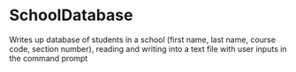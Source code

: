 # SchoolDatabase

Writes up database of students in a school (first name, last name, course code, section number), reading and writing into a text file with
user inputs in the command prompt

